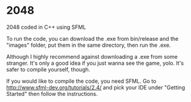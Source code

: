 # 2048

2048 coded in C++ using SFML

To run the code, you can download the .exe from bin/release <NOT RECOMMENDED> and the "images" folder, put them in the same directory, then run the .exe.

Although I highly recommend against downloading a .exe from some stranger. It's only a good idea if you just wanna see the game, yolo. It's safer to compile yourself, though.

If you would like to compile the code, you need SFML. Go to http://www.sfml-dev.org/tutorials/2.4/ and pick your IDE under "Getting Started" then follow the instructions.
